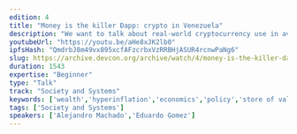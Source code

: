 ```yaml
---
edition: 4
title: "Money is the killer Ðapp: crypto in Venezuela"
description: "We want to talk about real-world cryptocurrency use in avoiding forex controls, preserving one's wealth while fleeing an authoritarian regime, and escaping hyperinflation. Venezuela is in a deep economic crisis of its own making: relentless money printing and disastrous fiscal policies have brought the country to the edge of collapse. Eduardo will tell his own story of people using cryptocurrency as an unstoppable store of value and medium of exchange. Alejandro will recount how the crypto community, including projects like Zcash, BitcoinVenezuela.com, and MakerDAO, are researching how to allow Venezuelans to gain access to open money that, unlike the dying bolívar, will not consistently depreciate 50%+ each month, and that anybody could use."
youtubeUrl: "https://youtu.be/aHe8xJK2lb0"
ipfsHash: "QmdrbJ8m49vx895xcfAFzcrbxVzRRBHjASUR4rcnwPaNg6"
slug: https://archive.devcon.org/archive/watch/4/money-is-the-killer-dapp-crypto-in-venezuela/?tab=YouTube
duration: 1543
expertise: "Beginner"
type: "Talk"
track: "Society and Systems"
keywords: ['wealth','hyperinflation','economics','policy','store of value','currency']
tags: ['Society and Systems']
speakers: ['Alejandro Machado','Eduardo Gomez']
---
```

